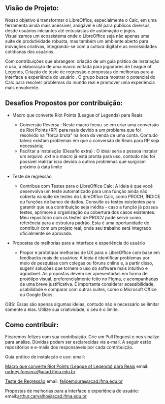 
## Visão de Projeto:
Nosso objetivo é transformar o LibreOffice, especialmente o Calc, em uma ferramenta ainda mais acessível, amigável e útil para públicos diversos, desde usuários iniciantes até entusiastas de automação e jogos. Visualizamos um ecossistema onde o LibreOffice seja não apenas uma suíte de produtividade robusta, mas também um ambiente aberto para inovações criativas, integrando-se com a cultura digital e as necessidades cotidianas dos usuários.

Com contribuições que abrangem: criação de um guia prático de instalação e uso, a elaboração de uma macro voltada para jogadores de League of Legends, Criação de teste de regressão e  propostas de  melhorias para a interface e experiência do usuário . O grupo busca mostrar o potencial do Calc para resolver problemas do mundo real e promover uma experiência mais envolvente.

## Desafios Propostos por contribuição: 

 - Macro que converte Riot Points (League of Legends) para Reais 
	 - Conversão Reversa : Neste macro focou-se em criar uma conversão de Riot Points (RP) para reais devido a um problema   que foi resolvido na "força bruta" na hora da venda de uma conta. Contudo talvez existam problemas em que a conversão de Reais para RP seja necessária;
	 - Facilitar a instalação (Desafio extra) : O ideal seria a pessoa instalar um arquivo .oxt e a macro já está pronta para uso, contudo não foi possível realizar isso devido a outros problemas que surgiram próximo à data limite

- Teste de regressão
	- Contribua com Testes para o LibreOffice Calc: A ideia é que você desenvolva um teste automatizado para uma função ainda não coberta na suíte de testes do LibreOffice Calc, como PROCH, ÍNDICE ou funções de banco de dados. Consulte os testes existentes para garantir que sua contribuição seja inédita - caso a função já possua testes, aprimore a organização ou cobertura dos casos existentes. Meu repositório com os testes de PROCV pode servir como referência para a estrutura padrão. Esta é uma oportunidade de contribuir com um projeto real, onde seu trabalho será integrado oficialmente se aprovado.


- Propostas de  melhorias para a interface e experiência do usuário
	- Propor e prototipar melhorias de UX para o LibreOffice com base em feedbacks reais de usuários: A ideia é identificar problemas por meio de pesquisas com colegas ou fóruns online e, a partir disso, sugerir soluções que tornem o uso do software mais intuitivo e agradável. As propostas devem ser apresentadas em forma de protótipo visual, preferencialmente feito no Figma, e acompanhadas de uma breve justificativa. É importante considerar acessibilidade, usabilidade e comparar com outras suítes, como o Microsoft Office ou Google Docs.


OBS: Essas são apenas algumas ideias, contudo não é necessário se limitar somente a elas. Utilize sua criatividade, o céu é o limite.

## Como contribuir:
Ficaremos felizes com sua contribuição. Crie um Pull Request e nos sinalize para análise. Dúvidas podem ser esclarecidas via e-mail. A seguir estão repositórios e e-mails dos responsáveis por cada contribuição.

Guia prático de instalação e uso:
	email:
 
[Macro que converte Riot Points (League of Legends) para Reais](https://github.com/rudneyggf/contribuicao_libreoffice)
	email: rudney.fonseca@acad.ifma.edu.br

[Teste de Regressão](https://github.com/lipefemoura/testes-vlookup-libreoffice-calc.git)
	email: felipemoura@acad.ifma.edu.br 

Propostas de  melhorias para a interface e experiência do usuário:
	email:arthur.carvalho@acad.ifma.edu.br 


